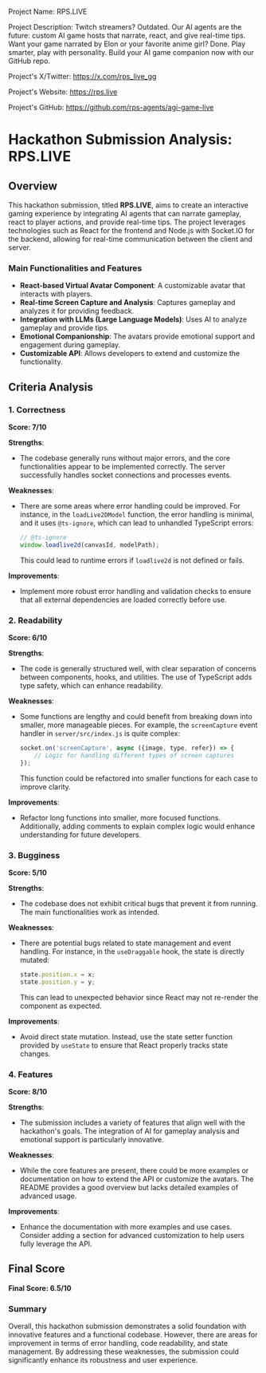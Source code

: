 
Project Name: RPS.LIVE


Project Description: Twitch streamers? Outdated. Our AI agents are the future: custom AI game hosts that narrate, react, and give real-time tips. 
Want your game narrated by Elon or your favorite anime girl? Done. 
Play smarter, play with personality. Build your AI game companion now with our GitHub repo.


Project's X/Twitter: https://x.com/rps_live_gg


Project's Website: https://rps.live


Project's GitHub: https://github.com/rps-agents/agi-game-live






# Hackathon Submission Analysis: RPS.LIVE

## Overview

This hackathon submission, titled **RPS.LIVE**, aims to create an interactive gaming experience by integrating AI agents that can narrate gameplay, react to player actions, and provide real-time tips. The project leverages technologies such as React for the frontend and Node.js with Socket.IO for the backend, allowing for real-time communication between the client and server. 

### Main Functionalities and Features
- **React-based Virtual Avatar Component**: A customizable avatar that interacts with players.
- **Real-time Screen Capture and Analysis**: Captures gameplay and analyzes it for providing feedback.
- **Integration with LLMs (Large Language Models)**: Uses AI to analyze gameplay and provide tips.
- **Emotional Companionship**: The avatars provide emotional support and engagement during gameplay.
- **Customizable API**: Allows developers to extend and customize the functionality.

## Criteria Analysis

### 1. Correctness
**Score: 7/10**

**Strengths**: 
- The codebase generally runs without major errors, and the core functionalities appear to be implemented correctly. The server successfully handles socket connections and processes events.

**Weaknesses**: 
- There are some areas where error handling could be improved. For instance, in the `loadLive2DModel` function, the error handling is minimal, and it uses `@ts-ignore`, which can lead to unhandled TypeScript errors:
  ```javascript
  // @ts-ignore
  window.loadlive2d(canvasId, modelPath);
  ```
  This could lead to runtime errors if `loadlive2d` is not defined or fails.

**Improvements**: 
- Implement more robust error handling and validation checks to ensure that all external dependencies are loaded correctly before use.

### 2. Readability
**Score: 6/10**

**Strengths**: 
- The code is generally structured well, with clear separation of concerns between components, hooks, and utilities. The use of TypeScript adds type safety, which can enhance readability.

**Weaknesses**: 
- Some functions are lengthy and could benefit from breaking down into smaller, more manageable pieces. For example, the `screenCapture` event handler in `server/src/index.js` is quite complex:
  ```javascript
  socket.on('screenCapture', async ({image, type, refer}) => {
      // Logic for handling different types of screen captures
  });
  ```
  This function could be refactored into smaller functions for each case to improve clarity.

**Improvements**: 
- Refactor long functions into smaller, more focused functions. Additionally, adding comments to explain complex logic would enhance understanding for future developers.

### 3. Bugginess
**Score: 5/10**

**Strengths**: 
- The codebase does not exhibit critical bugs that prevent it from running. The main functionalities work as intended.

**Weaknesses**: 
- There are potential bugs related to state management and event handling. For instance, in the `useDraggable` hook, the state is directly mutated:
  ```javascript
  state.position.x = x;
  state.position.y = y;
  ```
  This can lead to unexpected behavior since React may not re-render the component as expected.

**Improvements**: 
- Avoid direct state mutation. Instead, use the state setter function provided by `useState` to ensure that React properly tracks state changes.

### 4. Features
**Score: 8/10**

**Strengths**: 
- The submission includes a variety of features that align well with the hackathon's goals. The integration of AI for gameplay analysis and emotional support is particularly innovative.

**Weaknesses**: 
- While the core features are present, there could be more examples or documentation on how to extend the API or customize the avatars. The README provides a good overview but lacks detailed examples of advanced usage.

**Improvements**: 
- Enhance the documentation with more examples and use cases. Consider adding a section for advanced customization to help users fully leverage the API.

## Final Score
**Final Score: 6.5/10**

### Summary
Overall, this hackathon submission demonstrates a solid foundation with innovative features and a functional codebase. However, there are areas for improvement in terms of error handling, code readability, and state management. By addressing these weaknesses, the submission could significantly enhance its robustness and user experience.